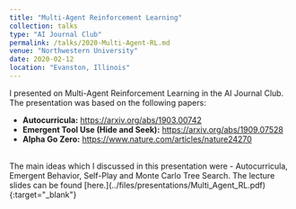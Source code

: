 ```yaml
---
title: "Multi-Agent Reinforcement Learning"
collection: talks
type: "AI Journal Club"
permalink: /talks/2020-Multi-Agent-RL.md
venue: "Northwestern University"
date: 2020-02-12
location: "Evanston, Illinois"
---
```


I presented on Multi-Agent Reinforcement Learning in the AI Journal Club. The presentation was based on the following papers: 
<ul>
<li> <strong>Autocurricula:</strong> <a href="https://arxiv.org/abs/1903.00742" target="_blank">https://arxiv.org/abs/1903.00742</a></li>
<li> <strong>Emergent Tool Use (Hide and Seek):</strong> <a href="https://arxiv.org/abs/1909.07528" target="_blank">https://arxiv.org/abs/1909.07528</a></li>
<li> <strong>Alpha Go Zero:</strong> <a href="https://www.nature.com/articles/nature24270" target="_blank">https://www.nature.com/articles/nature24270</a></li>
</ul>
<br>The main ideas which I discussed in this presentation were - Autocurricula, Emergent Behavior, Self-Play and Monte Carlo Tree Search. The lecture slides can be found [here.](../files/presentations/Multi_Agent_RL.pdf){:target="_blank"}  